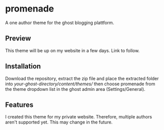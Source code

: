 # promenade
A one author theme for the ghost blogging plattform.

## Preview
This theme will be up on my website in a few days. Link to follow.

## Installation
Download the repository, extract the zip file and place the extracted folder into *your-ghost-directory/content/themes/*
then choose promenade from the theme dropdown list in the ghost admin area (Settings/General).

## Features
I created this theme for my private website. Therefore, multiple authors aren't supported yet.
This may change in the future.
